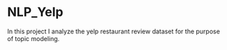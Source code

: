# NLP_Yelp
In this project I analyze the yelp restaurant review dataset for the purpose of topic modeling.
